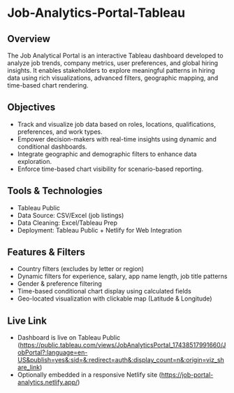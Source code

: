 # Job-Analytics-Portal-Tableau

## Overview
The Job Analytical Portal is an interactive Tableau dashboard developed to analyze job trends, company metrics, user preferences, and global hiring insights. It enables stakeholders to explore meaningful patterns in hiring data using rich visualizations, advanced filters, geographic mapping, and time-based chart rendering.

## Objectives
- Track and visualize job data based on roles, locations, qualifications, preferences, and work types.
- Empower decision-makers with real-time insights using dynamic and conditional dashboards.
- Integrate geographic and demographic filters to enhance data exploration.
- Enforce time-based chart visibility for scenario-based reporting.

##  Tools & Technologies
- Tableau Public
- Data Source: CSV/Excel (job listings)
- Data Cleaning: Excel/Tableau Prep
- Deployment: Tableau Public + Netlify for Web Integration

## Features & Filters
- Country filters (excludes by letter or region)
- Dynamic filters for experience, salary, app name length, job title patterns
- Gender & preference filtering
- Time-based conditional chart display using calculated fields
- Geo-located visualization with clickable map (Latitude & Longitude)

## Live Link
- Dashboard is live on Tableau Public (https://public.tableau.com/views/JobAnalyticsPortal_17438517991660/JobPortal?:language=en-US&publish=yes&:sid=&:redirect=auth&:display_count=n&:origin=viz_share_link)
- Optionally embedded in a responsive Netlify site (https://job-portal-analytics.netlify.app/)
